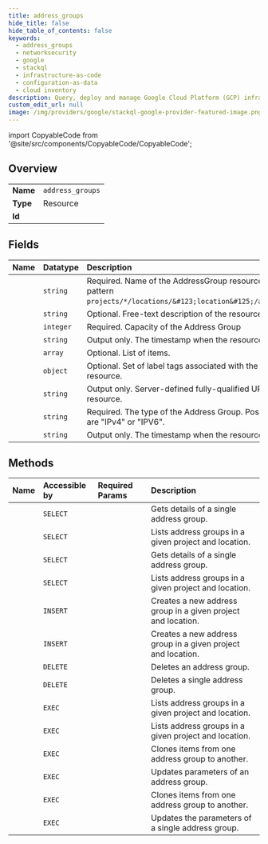 ```yaml
---
title: address_groups
hide_title: false
hide_table_of_contents: false
keywords:
  - address_groups
  - networksecurity
  - google    
  - stackql
  - infrastructure-as-code
  - configuration-as-data
  - cloud inventory
description: Query, deploy and manage Google Cloud Platform (GCP) infrastructure and resources using SQL
custom_edit_url: null
image: /img/providers/google/stackql-google-provider-featured-image.png
---
```


import CopyableCode from '@site/src/components/CopyableCode/CopyableCode';




## Overview
<table><tbody>
<tr><td><b>Name</b></td><td><code>address_groups</code></td></tr>
<tr><td><b>Type</b></td><td>Resource</td></tr>
<tr><td><b>Id</b></td><td><CopyableCode code="networksecurity.address_groups" /></td></tr>
</tbody></table>

## Fields
| Name | Datatype | Description |
|:-----|:---------|:------------|
| <CopyableCode code="name" /> | `string` | Required. Name of the AddressGroup resource. It matches pattern `projects/*/locations/&#123;location&#125;/addressGroups/`. |
| <CopyableCode code="description" /> | `string` | Optional. Free-text description of the resource. |
| <CopyableCode code="capacity" /> | `integer` | Required. Capacity of the Address Group |
| <CopyableCode code="createTime" /> | `string` | Output only. The timestamp when the resource was created. |
| <CopyableCode code="items" /> | `array` | Optional. List of items. |
| <CopyableCode code="labels" /> | `object` | Optional. Set of label tags associated with the AddressGroup resource. |
| <CopyableCode code="selfLink" /> | `string` | Output only. Server-defined fully-qualified URL for this resource. |
| <CopyableCode code="type" /> | `string` | Required. The type of the Address Group. Possible values are "IPv4" or "IPV6". |
| <CopyableCode code="updateTime" /> | `string` | Output only. The timestamp when the resource was updated. |
## Methods
| Name | Accessible by | Required Params | Description |
|:-----|:--------------|:----------------|:------------|
| <CopyableCode code="organizations_locations_address_groups_get" /> | `SELECT` | <CopyableCode code="addressGroupsId, locationsId, organizationsId" /> | Gets details of a single address group. |
| <CopyableCode code="organizations_locations_address_groups_list" /> | `SELECT` | <CopyableCode code="locationsId, organizationsId" /> | Lists address groups in a given project and location. |
| <CopyableCode code="projects_locations_address_groups_get" /> | `SELECT` | <CopyableCode code="addressGroupsId, locationsId, projectsId" /> | Gets details of a single address group. |
| <CopyableCode code="projects_locations_address_groups_list" /> | `SELECT` | <CopyableCode code="locationsId, projectsId" /> | Lists address groups in a given project and location. |
| <CopyableCode code="organizations_locations_address_groups_create" /> | `INSERT` | <CopyableCode code="locationsId, organizationsId" /> | Creates a new address group in a given project and location. |
| <CopyableCode code="projects_locations_address_groups_create" /> | `INSERT` | <CopyableCode code="locationsId, projectsId" /> | Creates a new address group in a given project and location. |
| <CopyableCode code="organizations_locations_address_groups_delete" /> | `DELETE` | <CopyableCode code="addressGroupsId, locationsId, organizationsId" /> | Deletes an address group. |
| <CopyableCode code="projects_locations_address_groups_delete" /> | `DELETE` | <CopyableCode code="addressGroupsId, locationsId, projectsId" /> | Deletes a single address group. |
| <CopyableCode code="_organizations_locations_address_groups_list" /> | `EXEC` | <CopyableCode code="locationsId, organizationsId" /> | Lists address groups in a given project and location. |
| <CopyableCode code="_projects_locations_address_groups_list" /> | `EXEC` | <CopyableCode code="locationsId, projectsId" /> | Lists address groups in a given project and location. |
| <CopyableCode code="organizations_locations_address_groups_clone_items" /> | `EXEC` | <CopyableCode code="addressGroupsId, locationsId, organizationsId" /> | Clones items from one address group to another. |
| <CopyableCode code="organizations_locations_address_groups_patch" /> | `EXEC` | <CopyableCode code="addressGroupsId, locationsId, organizationsId" /> | Updates parameters of an address group. |
| <CopyableCode code="projects_locations_address_groups_clone_items" /> | `EXEC` | <CopyableCode code="addressGroupsId, locationsId, projectsId" /> | Clones items from one address group to another. |
| <CopyableCode code="projects_locations_address_groups_patch" /> | `EXEC` | <CopyableCode code="addressGroupsId, locationsId, projectsId" /> | Updates the parameters of a single address group. |
